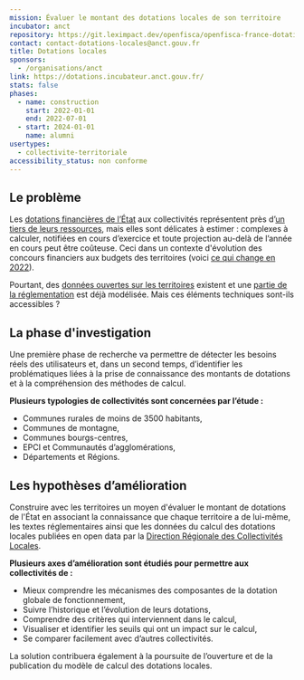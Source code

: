 ```yaml
---
mission: Évaluer le montant des dotations locales de son territoire
incubator: anct
repository: https://git.leximpact.dev/openfisca/openfisca-france-dotations-locales
contact: contact-dotations-locales@anct.gouv.fr
title: Dotations locales
sponsors:
  - /organisations/anct
link: https://dotations.incubateur.anct.gouv.fr/
stats: false
phases:
  - name: construction
    start: 2022-01-01
    end: 2022-07-01
  - start: 2024-01-01
    name: alumni
usertypes:
  - collectivite-territoriale
accessibility_status: non conforme
---
```

## Le problème

Les [dotations financières de l’État](https://www.vie-publique.fr/fiches/21932-quelles-sont-les-dotations-de-letat-aux-collectivites) aux collectivités représentent près d’[un tiers de leurs ressources](https://www.cohesion-territoires.gouv.fr/budget-et-dotations-des-collectivites-locales), mais elles sont délicates à estimer : complexes à calculer, notifiées en cours d’exercice et toute projection au-delà de l’année en cours peut être coûteuse. Ceci dans un contexte d'évolution des concours financiers aux budgets des territoires (voici [ce qui change en 2022](https://www.cohesion-territoires.gouv.fr/territoires-et-collectivites-territoriales-ce-qui-change-au-1er-janvier-2022)).

Pourtant, des [données ouvertes sur les territoires](http://www.dotations-dgcl.interieur.gouv.fr/consultation/dotations_en_ligne.php) existent et une [partie de la réglementation](https://git.leximpact.dev/leximpact/openfisca-france-dotations-locales) est déjà modélisée. Mais ces éléments techniques sont-ils accessibles ?

## La phase d'investigation

Une première phase de recherche va permettre de détecter les besoins réels des utilisateurs et, dans un second temps, d’identifier les problématiques liées à la prise de connaissance des montants de dotations et à la compréhension des méthodes de calcul.

**Plusieurs typologies de collectivités sont concernées par l’étude  :**
* Communes rurales de moins de 3500 habitants,
* Communes de montagne,
* Communes bourgs-centres,
* EPCI et Communautés d’agglomérations,
* Départements et Régions.

## Les hypothèses d’amélioration

Construire avec les territoires un moyen d'évaluer le montant de dotations de l'État en associant la connaissance que chaque territoire a de lui-même, les textes réglementaires ainsi que les données du calcul des dotations locales publiées en open data par la [Direction Régionale des Collectivités Locales](http://www.dotations-dgcl.interieur.gouv.fr/consultation/accueil.php).

**Plusieurs axes d’amélioration sont étudiés pour permettre aux collectivités de :**
* Mieux comprendre les mécanismes des composantes de la dotation globale de fonctionnement,
* Suivre l’historique et l’évolution de leurs dotations,
* Comprendre des critères qui interviennent dans le calcul,
* Visualiser et identifier les seuils qui ont un impact sur le calcul,
* Se comparer facilement avec d’autres collectivités.

La solution contribuera également à la poursuite de l’ouverture et de la publication du modèle de calcul des dotations locales.
